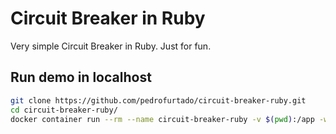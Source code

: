 # Circuit Breaker in Ruby

Very simple Circuit Breaker in Ruby. Just for fun.

## Run demo in localhost

```bash
git clone https://github.com/pedrofurtado/circuit-breaker-ruby.git
cd circuit-breaker-ruby/
docker container run --rm --name circuit-breaker-ruby -v $(pwd):/app -w /app -it ruby:3.3.0-alpine3.18 ruby demo.rb
```
